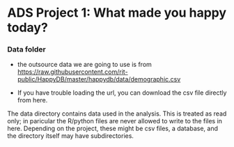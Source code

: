 # ADS Project 1: What made you happy today?
### Data folder

* the outsource data we are going to use is from https://raw.githubusercontent.com/rit-public/HappyDB/master/happydb/data/demographic.csv

* If you have trouble loading the url, you can download the csv file directly from here.

The data directory contains data used in the analysis. This is treated as read only; in paricular the R/python files are never allowed to write to the files in here. Depending on the project, these might be csv files, a database, and the directory itself may have subdirectories.


